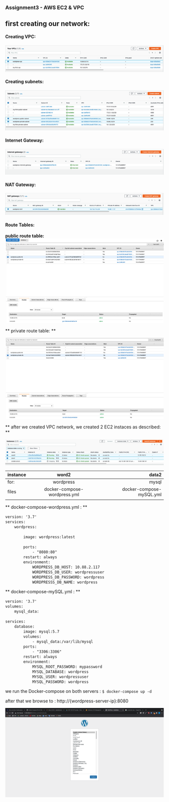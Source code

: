 ### Assignment3 - AWS EC2 & VPC

## first creating our network:

#### Creating VPC: 

![](https://github.com/kabahahassan/assignment3/blob/main/screenshot/vpc.png?raw=true)

#### Creating subnets:
![](https://github.com/kabahahassan/assignment3/blob/main/screenshot/subnets.png?raw=true)

#### Internet Gateway:
![](https://github.com/kabahahassan/assignment3/blob/main/screenshot/internet-gateway.png?raw=true)


#### NAT Gateway:
![](https://github.com/kabahahassan/assignment3/blob/main/screenshot/NAT.png?raw=true)

#### Route Tables:
**public route table:**
![](https://github.com/kabahahassan/assignment3/blob/main/screenshot/public-route-table.png?raw=true)

** private route table: ** 

![](https://github.com/kabahahassan/assignment3/blob/main/screenshot/private-route-table.png?raw=true)


** after we created VPC network, we created 2 EC2 instaces as described: **

![](https://github.com/kabahahassan/assignment3/blob/main/screenshot/instances.png?raw=true)

| instance  | word2  | data2 |
| :------------ |:---------------:| -----:|
| for:     | wordpress | mysql |
| files      | docker-compose-wordpress.yml        |   docker-compose-mySQL.yml |
|  |      |   | |

** docker-compose-wordpress.yml : **
```
version: '3.7'
services:
    wordpress:

        image: wordpress:latest

        ports:
            - "8080:80"
        restart: always
        environment:
            WORDPRESS_DB_HOST: 10.88.2.117
            WORDPRESS_DB_USER: wordpressuser
            WORDPRESS_DB_PASSWORD: wordpress
            WORDPRESSS_DB_NAME: wordpress
```

** docker-compose-mySQL.yml : **
```
version: '3.7'
volumes:
    mysql_data:

services:
    database:
        image: mysql:5.7
        volumes:
            - mysql_data:/var/lib/mysql
        ports:
            - "3306:3306"
        restart: always
        environment:
            MYSQL_ROOT_PASSWORD: mypassword
            MYSQL_DATABASE: wordpress
            MYSQL_USER: wordpressuser
            MYSQL_PASSWORD: wordpress
```

we run the Docker-compose on both servers :
`$ docker-compose up -d `

after that we browse to : 
http://{wordpress-server-ip}:8080

![](https://github.com/kabahahassan/assignment3/blob/main/screenshot/wordpress.png?raw=true)


